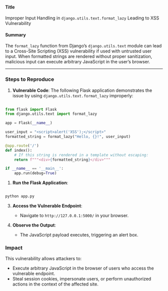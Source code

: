#### **Title**

Improper Input Handling in `django.utils.text.format_lazy` Leading to XSS Vulnerability

#### **Summary**

The `format_lazy` function from Django’s `django.utils.text` module can lead to a Cross-Site Scripting (XSS) vulnerability if used with untrusted user input. When formatted strings are rendered without proper sanitization, malicious input can execute arbitrary JavaScript in the user’s browser.

---

### **Steps to Reproduce**

1. **Vulnerable Code**: The following Flask application demonstrates the issue by using `django.utils.text.format_lazy` improperly:

```python
    
from flask import Flask
from django.utils.text import format_lazy

app = Flask(__name__)

user_input = "<script>alert('XSS');</script>"
formatted_string = format_lazy("Hello, {}!", user_input)

@app.route('/')
def index():
    # If this string is rendered in a template without escaping:
    return f"""<div>{formatted_string}</div>"""

if __name__ == '__main__':
    app.run(debug=True)

```



1. **Run the Flask Application**:
```bash

python app.py

```

    
3. **Access the Vulnerable Endpoint**:
    
    - Navigate to `http://127.0.0.1:5000/` in your browser.
4. **Observe the Output**:
    - The JavaScript payload executes, triggering an alert box.
  

### **Impact**

This vulnerability allows attackers to:

- Execute arbitrary JavaScript in the browser of users who access the vulnerable endpoint.
- Steal session cookies, impersonate users, or perform unauthorized actions in the context of the affected site.
